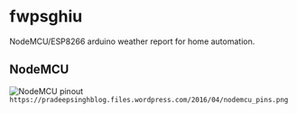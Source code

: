 # fwpsghiu
NodeMCU/ESP8266 arduino weather report for home automation.

## NodeMCU

![NodeMCU pinout](https://pradeepsinghblog.files.wordpress.com/2016/04/nodemcu_pins.png?w=500)\
`https://pradeepsinghblog.files.wordpress.com/2016/04/nodemcu_pins.png`
